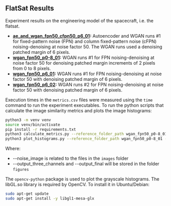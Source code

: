 ## FlatSat Results
Experiment results on the engineering model of the spacecraft, i.e. the flatsat.

- **[ae_and_wgan_fpn50_cfpn50_p6_01](./ae_and_wgan_fpn50_cfpn50_p6_01):** Autoencoder and WGAN runs \#1 for fixed-pattern noise (FPN) and column fixed-pattern noise (cFPN) noising-denoising at noise factor 50. The WGAN runs used a denoising patched margin of 6 pixels.
- **[wgan_fpn50_p0-8_01](./wgan_fpn50_p0-8_01):** WGAN runs \#1 for FPN noising-denoising at noise factor 50 for denoising patched margin increments of 2 pixels from 0 to 8 pixels.
- **[wgan_fpn50_p6_01](./wgan_fpn50_p6_01):** WGAN runs \#1 for FPN noising-denoising at noise factor 50 with denoising patched margin of 6 pixels.
- **[wgan_fpn50_p6_02](./wgan_fpn50_p6_02):** WGAN runs \#2 for FPN noising-denoising at noise factor 50 with denoising patched margin of 6 pixels.

Execution times in the `metrics.csv` files were measured using the `time` command to run the experiment executables. To run the python scripts that calculate the image similarity metrics and plots the image histograms:

```bash
python3 -m venv venv
source venv/bin/activate
pip install -r requirements.txt
python3 calculate_metrics.py --reference_folder_path wgan_fpn50_p0-8_01 --noise fpn50
python3 plot_histograms.py --reference_folder_path wgan_fpn50_p0-8_01 --noise_image fpn50.p6 --output_three_channels histogram_rgb_denoised_wgan_p6.svg --output_final histogram_grayscale_original_and_denoised_wgan_p0-8.svg
```

Where:
- --noise_image is related to the files in the `images` folder 
- --output_three_channels and --output_final will be stored in the folder `figures`

The `opencv-python` package is used to plot the grayscale histograms. The libGL.so library is required by OpenCV. To install it in Ubuntu/Debian:
```bash
sudo apt-get update
sudo apt-get install -y libgl1-mesa-glx
```